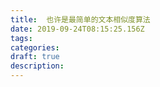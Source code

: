 ```yaml
---
title:  也许是最简单的文本相似度算法
date: 2019-09-24T08:15:25.156Z
tags: 
categories:
draft: true
description: 
---
```


